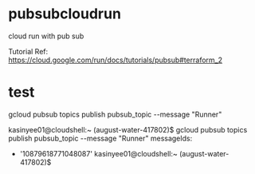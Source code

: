 # pubsubcloudrun
cloud run with pub sub 





Tutorial Ref:
https://cloud.google.com/run/docs/tutorials/pubsub#terraform_2

# test

gcloud pubsub topics publish pubsub_topic --message "Runner"

kasinyee01@cloudshell:~ (august-water-417802)$ gcloud pubsub topics publish pubsub_topic --message "Runner"
messageIds:
- '10879618771048087'
kasinyee01@cloudshell:~ (august-water-417802)$ 
